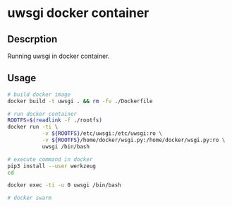 # uwsgi docker container
## Descrption
Running uwsgi in docker container.

## Usage
``` sh
# build docker image
docker build -t uwsgi . && rm -fv ./Dockerfile

# run docker container
ROOTFS=$(readlink -f ./rootfs)
docker run -ti \
           -v ${ROOTFS}/etc/uwsgi:/etc/uwsgi:ro \
		   -v ${ROOTFS}/home/docker/wsgi.py:/home/docker/wsgi.py:ro \
		   uwsgi /bin/bash

# execute command in docker
pip3 install --user werkzeug
cd

docker exec -ti -u 0 uwsgi /bin/bash

# docker swarm
```
